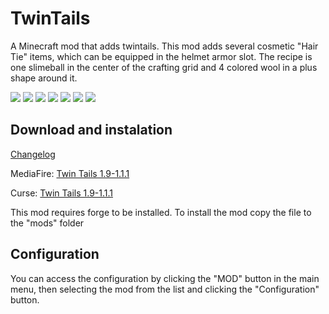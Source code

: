 # TwinTails

A Minecraft mod that adds twintails. This mod adds several cosmetic "Hair Tie" items, which can be equipped in the helmet armor slot. The recipe is one slimeball in the center of the crafting grid and 4 colored wool in a plus shape around it.

![](https://raw.githubusercontent.com/hea3ven/TwinTails/master/twintails_ingame.png)
![](https://raw.githubusercontent.com/hea3ven/TwinTails/master/twintails_ingame2.png)
![](https://raw.githubusercontent.com/hea3ven/TwinTails/master/twintails_ingame3.png)
![](https://raw.githubusercontent.com/hea3ven/TwinTails/master/twintails_ingame4.png)
![](https://raw.githubusercontent.com/hea3ven/TwinTails/master/twintails_ingame5.png)
![](https://raw.githubusercontent.com/hea3ven/TwinTails/master/twintails_ingame6.png)
![](https://raw.githubusercontent.com/hea3ven/TwinTails/master/twintails_ingame7.png)

## Download and instalation

[Changelog](https://github.com/hea3ven/TwinTails/blob/master/CHANGELOG)

MediaFire: [Twin Tails 1.9-1.1.1](http://www.mediafire.com/download/581oyyi3jw349bm/TwinTails-1.9-1.1.1.jar)

Curse: [Twin Tails 1.9-1.1.1](http://www.curse.com/mc-mods/Minecraft/229959-twintails/2289174)

This mod requires forge to be installed.
To install the mod copy the file to the "mods" folder

## Configuration

You can access the configuration by clicking the "MOD" button in the main menu, then selecting the mod from the list and clicking the "Configuration" button.

